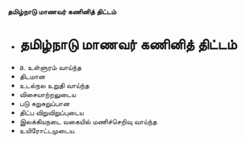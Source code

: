 **தமிழ்நாடு மாணவர் கணினித் திட்டம்**
- # தமிழ்நாடு மாணவர் கணினித் திட்டம்
- a. உள்ளுரம் வாய்ந்த
- திடமான
- உடல்நல உறுதி வாய்ந்த
- விசையாற்றலுடைய
- படு சுறுசுறுப்பான
- திட்ப விறுவிறுப்புடைய
- இலக்கியநடை வகையில் மணிச்செறிவு வாய்ந்த
- உயிரோட்டமுடைய.

